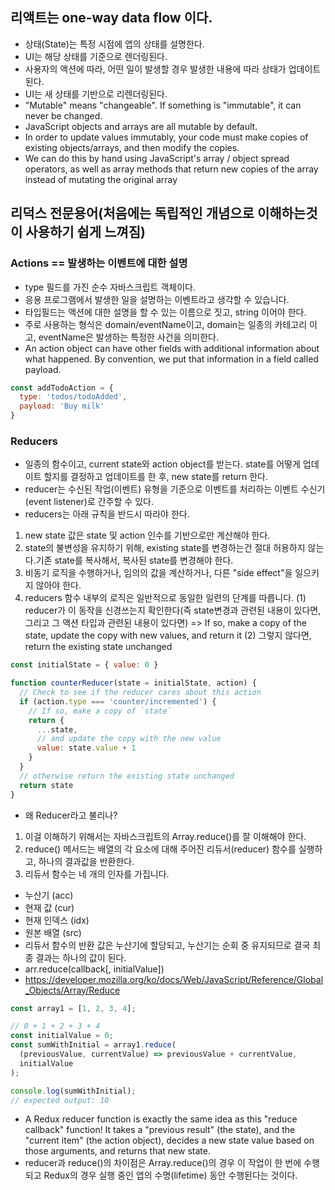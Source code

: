 ## 리액트는 one-way data flow 이다.
- 상태(State)는 특정 시점에 앱의 상태를 설명한다.
- UI는 해당 상태를 기준으로 렌더링된다.
- 사용자의 액션에 따라, 어떤 일이 발생할 경우 발생한 내용에 따라 상태가 업데이트된다.
- UI는 새 상태를 기반으로 리렌더링된다.
- "Mutable" means "changeable". If something is "immutable", it can never be changed.
- JavaScript objects and arrays are all mutable by default.
- In order to update values immutably, your code must make copies of existing objects/arrays, and then modify the copies.
- We can do this by hand using JavaScript's array / object spread operators, as well as array methods that return new copies of the array instead of mutating the original array

## 리덕스 전문용어(처음에는 독립적인 개념으로 이해하는것이 사용하기 쉽게 느껴짐)
### Actions == 발생하는 이벤트에 대한 설명
- type 필드를 가진 순수 자바스크립트 객체이다. 
- 응용 프로그램에서 발생한 일을 설명하는 이벤트라고 생각할 수 있습니다.
- 타입필드는 액션에 대한 설명을 할 수 있는 이름으로 짓고, string 이어야 한다. 
- 주로 사용하는 형식은 domain/eventName이고,  domain는 일종의 카테고리 이고, eventName은 발생하는 특정한 사건을 의미한다. 
- An action object can have other fields with additional information about what happened. By convention, we put that information in a field called payload.
```javascript
const addTodoAction = {
  type: 'todos/todoAdded',
  payload: 'Buy milk'
}
```
### Reducers
- 일종의 함수이고, current state와 action object를 받는다. state를 어떻게 업데이트 할지를 결정하고 업데이트를 한 후, new state를 return 한다.
- reducer는 수신된 작업(이벤트) 유형을 기준으로 이벤트를 처리하는 이벤트 수신기(event listener)로 간주할 수 있다.
- reducers는 아래 규칙을 반드시 따라야 한다.
1. new state 값은 state 및 action 인수를 기반으로만 계산해야 한다.
2. state의 불변성을 유지하기 위해, existing state를 변경하는건 절대 허용하지 않는다.기존 state를 복사해서, 복사된 state를 변경해야 한다.
3. 비동기 로직을 수행하거나, 임의의 값을 계산하거나, 다른 "side effect"을 일으키지 않아야 한다.
4. reducers 함수 내부의 로직은 일반적으로 동일한 일련의 단계를 따릅니다.
(1) reducer가 이 동작을 신경쓰는지 확인한다(즉 state변경과 관련된 내용이 있다면, 그리고 그 액션 타입과 관련된 내용이 있다면) => If so, make a copy of the state, update the copy with new values, and return it
(2) 그렇지 않다면, return the existing state unchanged
```javascript
const initialState = { value: 0 }

function counterReducer(state = initialState, action) {
  // Check to see if the reducer cares about this action
  if (action.type === 'counter/incremented') {
    // If so, make a copy of `state`
    return {
      ...state,
      // and update the copy with the new value
      value: state.value + 1
    }
  }
  // otherwise return the existing state unchanged
  return state
}
```
- 왜 Reducer라고 불리나?
1. 이걸 이해하기 위해서는 자바스크립트의 Array.reduce()를 잘 이해해야 한다.
2. reduce() 메서드는 배열의 각 요소에 대해 주어진 리듀서(reducer) 함수를 실행하고, 하나의 결과값을 반환한다.
3. 리듀서 함수는 네 개의 인자를 가집니다.
- 누산기 (acc)
- 현재 값 (cur)
- 현재 인덱스 (idx)
- 원본 배열 (src)
- 리듀서 함수의 반환 값은 누산기에 할당되고, 누산기는 순회 중 유지되므로 결국 최종 결과는 하나의 값이 된다.
- arr.reduce(callback[, initialValue])
- https://developer.mozilla.org/ko/docs/Web/JavaScript/Reference/Global_Objects/Array/Reduce
```javascript
const array1 = [1, 2, 3, 4];

// 0 + 1 + 2 + 3 + 4
const initialValue = 0;
const sumWithInitial = array1.reduce(
  (previousValue, currentValue) => previousValue + currentValue,
  initialValue
);

console.log(sumWithInitial);
// expected output: 10

```
- A Redux reducer function is exactly the same idea as this "reduce callback" function! It takes a "previous result" (the state), and the "current item" (the action object), decides a new state value based on those arguments, and returns that new state.
- reducer과 reduce()의 차이점은 Array.reduce()의 경우 이 작업이 한 번에 수행되고 Redux의 경우 실행 중인 앱의 수명(lifetime) 동안 수행된다는 것이다.
